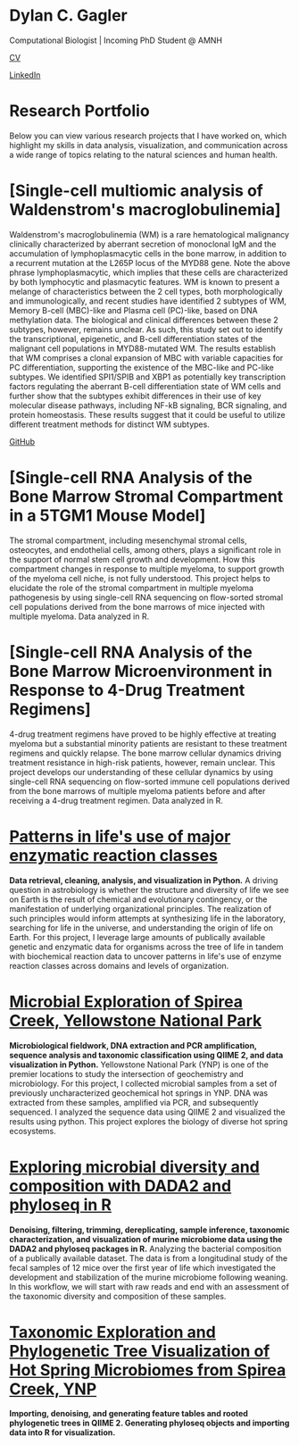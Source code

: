 # Dylan C. Gagler
Computational Biologist | Incoming PhD Student @ AMNH

[CV](https://github.com/dgagler/dgagler/blob/master/dgagler_CV_2024.pdf)

[LinkedIn](https://www.linkedin.com/in/dylan-gagler-4a0a68191/) 

# Research Portfolio
Below you can view various research projects that I have worked on, which highlight my skills in data analysis, visualization, and communication across a wide range of topics relating to the natural sciences and human health. 

# [Single-cell multiomic analysis of Waldenstrom's macroglobulinemia]
Waldenstrom's macroglobulinemia (WM) is a rare hematological malignancy clinically characterized by aberrant secretion of monoclonal IgM and the accumulation of lymphoplasmacytic cells in the bone marrow, in addition to a recurrent mutation at the L265P locus of the MYD88 gene. Note the above phrase lymphoplasmacytic, which implies that these cells are characterized by both lymphocytic and plasmacytic features. WM is known to present a melange of characteristics between the 2 cell types, both morphologically and immunologically, and recent studies have identified 2 subtypes of WM, Memory B-cell (MBC)-like and Plasma cell (PC)-like, based on DNA methylation data. The biological and clinical differences between these 2 subtypes, however, remains unclear. As such, this study set out to identify the transcriptional, epigenetic, and B-cell differentiation states of the malignant cell populations in MYD88-mutated WM. The results establish that WM comprises a clonal expansion of MBC with variable capacities for PC differentiation, supporting the existence of the MBC-like and PC-like subtypes. We identified SPI1/SPIB and XBP1 as potentially key transcription factors regulating the aberrant B-cell differentiation state of WM cells and further show that the subtypes exhibit differences in their use of key molecular disease pathways, including NF-kB signaling, BCR signaling, and protein homeostasis. These results suggest that it could be useful to utilize different treatment methods for distinct WM subtypes.

[GitHub](https://github.com/dgagler/WM_scMultiomeAnalysis)


# [Single-cell RNA Analysis of the Bone Marrow Stromal Compartment in a 5TGM1 Mouse Model]
The stromal compartment, including mesenchymal stromal cells, osteocytes, and endothelial cells, among others, plays a significant role in the support of normal stem cell growth and development. How this compartment changes in response to multiple myeloma, to support growth of the myeloma cell niche, is not fully understood. This project helps to elucidate the role of the stromal compartment in multiple myeloma pathogenesis by using single-cell RNA sequencing on flow-sorted stromal cell populations derived from the bone marrows of mice injected with multiple myeloma. Data analyzed in R.

# [Single-cell RNA Analysis of the Bone Marrow Microenvironment in Response to 4-Drug Treatment Regimens]
4-drug treatment regimens have proved to be highly effective at treating myeloma but a substantial minority patients are resistant to these treatment regimens and quickly relapse. The bone marrow cellular dynamics driving treatment resistance in high-risk patients, however, remain unclear. This project develops our understanding of these cellular dynamics by using single-cell RNA sequencing on flow-sorted immune cell populations derived from the bone marrows of multiple myeloma patients before and after receiving a 4-drug treatment regimen. Data analyzed in R.

# [Patterns in life's use of major enzymatic reaction classes](https://nbviewer.jupyter.org/github/dgagler/dgagler.github.io/blob/master/enzyme_demo.ipynb)

**Data retrieval, cleaning, analysis, and visualization in Python.** A driving question in astrobiology is whether the structure and diversity of life we see on Earth is the result of chemical and evolutionary contingency, or the manifestation of underlying organizational principles. The realization of such principles would inform attempts at synthesizing life in the laboratory, searching for life in the universe, and understanding the origin of life on Earth. For this project, I leverage large amounts of publically available genetic and enzymatic data for organisms across the tree of life in tandem with biochemical reaction data to uncover patterns in life's use of enzyme reaction classes across domains and levels of organization.

# [Microbial Exploration of Spirea Creek, Yellowstone National Park](https://nbviewer.jupyter.org/github/dgagler/spirea/blob/master/spirea_sequencing_demo.ipynb)

**Microbiological fieldwork, DNA extraction and PCR amplification, sequence analysis and taxonomic classification using QIIME 2, and data visualization in Python.** Yellowstone National Park (YNP) is one of the premier locations to study the intersection of geochemistry and microbiology. For this project, I collected microbial samples from a set of previously uncharacterized geochemical hot springs in YNP. DNA was extracted from these samples, amplified via PCR, and subsequently sequenced. I analyzed the sequence data using QIIME 2 and visualized the results using python. This project explores the biology of diverse hot spring ecosystems.

# [Exploring microbial diversity and composition with DADA2 and phyloseq in R](https://nbviewer.jupyter.org/github/dgagler/dgagler.github.io/blob/master/mouse_microbiome_dada2phyloseq.ipynb)

**Denoising, filtering, trimming, dereplicating, sample inference, taxonomic characterization, and visualization of murine microbiome data using the DADA2 and phyloseq packages in R.** Analyzing the bacterial composition of a publically available dataset. The data is from a longitudinal study of the fecal samples of 12 mice over the first year of life which investigated the development and stabilization of the murine microbiome following weaning. In this workflow, we will start with raw reads and end with an assessment of the taxonomic diversity and composition of these samples.

# [Taxonomic Exploration and Phylogenetic Tree Visualization of Hot Spring Microbiomes from Spirea Creek, YNP](https://nbviewer.jupyter.org/github/dgagler/dgagler.github.io/blob/master/qiime_to_phyloseq_spirea.ipynb)

**Importing, denoising, and generating feature tables and rooted phylogenetic trees in QIIME 2. Generating phyloseq objects and importing data into R for visualization.** 
